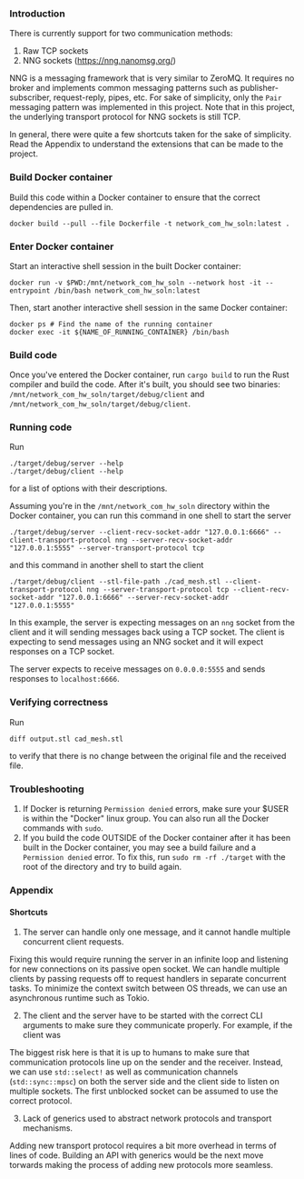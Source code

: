### Introduction

There is currently support for two communication methods:
1. Raw TCP sockets
2. NNG sockets (https://nng.nanomsg.org/)

NNG is a messaging framework that is very similar to ZeroMQ. It requires no broker and implements
common messaging patterns such as publisher-subscriber, request-reply, pipes, etc. For sake of simplicity,
only the `Pair` messaging pattern was implemented in this project. Note that in this project, the 
underlying transport protocol for NNG sockets is still TCP.

In general, there were quite a few shortcuts taken for the sake of simplicity. Read the Appendix to
understand the extensions that can be made to the project.

### Build Docker container
Build this code within a Docker container to ensure that the correct dependencies are pulled in.

```
docker build --pull --file Dockerfile -t network_com_hw_soln:latest .
```

### Enter Docker container
Start an interactive shell session in the built Docker container:

```
docker run -v $PWD:/mnt/network_com_hw_soln --network host -it --entrypoint /bin/bash network_com_hw_soln:latest
```

Then, start another interactive shell session in the same Docker container:
```
docker ps # Find the name of the running container
docker exec -it ${NAME_OF_RUNNING_CONTAINER} /bin/bash
```

### Build code
Once you've entered the Docker container, run `cargo build` to run the Rust compiler and build the code. After
it's built, you should see two binaries: `/mnt/network_com_hw_soln/target/debug/client` and 
`/mnt/network_com_hw_soln/target/debug/client`.

### Running code

Run
```
./target/debug/server --help
./target/debug/client --help
```
for a list of options with their descriptions.

Assuming you're in the `/mnt/network_com_hw_soln` directory within the Docker container, you can run this command
in one shell to start the server
```
./target/debug/server --client-recv-socket-addr "127.0.0.1:6666" --client-transport-protocol nng --server-recv-socket-addr "127.0.0.1:5555" --server-transport-protocol tcp
```

and this command in another shell to start the client
```
./target/debug/client --stl-file-path ./cad_mesh.stl --client-transport-protocol nng --server-transport-protocol tcp --client-recv-socket-addr "127.0.0.1:6666" --server-recv-socket-addr "127.0.0.1:5555"
```

In this example, the server is expecting messages on an `nng` socket from the client and it will sending messages back using a TCP socket. The client is expecting to send messages using an NNG
socket and it will expect responses on a TCP socket.

The server expects to receive messages on `0.0.0.0:5555` and sends responses to `localhost:6666`.

### Verifying correctness

Run
```
diff output.stl cad_mesh.stl
```
to verify that there is no change between the original file and the received file.

### Troubleshooting
1. If Docker is returning `Permission denied` errors, make sure your $USER is within the "Docker" linux group. You can also run all the Docker commands with `sudo`.
2. If you build the code OUTSIDE of the Docker container after it has been built in the Docker container, you may see a build failure and a `Permission denied` error. To fix this, run `sudo rm -rf ./target` with the root of the directory and try to build again.

### Appendix
#### Shortcuts
1. The server can handle only one message, and it cannot handle multiple concurrent client requests.

Fixing this would require running the server in an infinite loop and listening for new connections on its passive open socket. We can handle multiple clients
by passing requests off to request handlers in separate concurrent tasks. To minimize the context switch between OS threads, we can use an asynchronous runtime
such as Tokio.


2. The client and the server have to be started with the correct CLI arguments to make sure they communicate properly. For example, if the client was

The biggest risk here is that it is up to humans to make sure that communication protocols line up on the sender and the receiver. Instead, 
we can use `std::select!` as well as communication channels (`std::sync::mpsc`) on both the server side and the client side to listen on multiple sockets. The first
unblocked socket can be assumed to use the correct protocol. 

3. Lack of generics used to abstract network protocols and transport mechanisms.

Adding new transport protocol requires a bit more overhead in terms of lines of code. Building an API with generics would be the next move torwards making the process
of adding new protocols more seamless.
